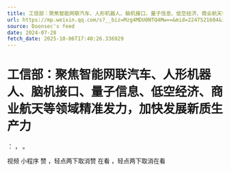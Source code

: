 ```yaml
---
title: 工信部：聚焦智能网联汽车、人形机器人、脑机接口、量子信息、低空经济、商业航天等领域精准发力，加快发展新质生产力
url: https://mp.weixin.qq.com/s?__biz=Mzg4MDU0NTQ4Mw==&mid=2247521604&idx=1&sn=41517ca4a1b657cdc6d4fa63e2e9c40b
source: Doonsec's feed
date: 2024-07-28
fetch_date: 2025-10-06T17:40:26.336929
---
```


# 工信部：聚焦智能网联汽车、人形机器人、脑机接口、量子信息、低空经济、商业航天等领域精准发力，加快发展新质生产力

：
，
。

视频
小程序
赞
，轻点两下取消赞
在看
，轻点两下取消在看